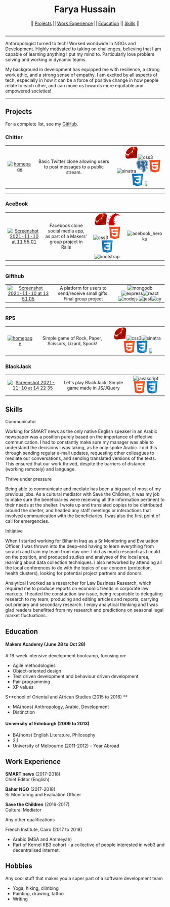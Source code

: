 <h1 align="center">Farya Hussain</h1>

<div align="center">|| <a href="#projects">Projects</a> ||
<a href="#experience">Work Experience</a> ||
<a href="#education">Education</a> ||
<a href="#skills">Skills</a> ||</div>  
</br>

----------
Anthropologist turned to tech! Worked worldwide in NGOs and Development.  Highly motivated to taking on challenges, believing that I am capable of learning anything I put my mind to.  Particularly love problem solving and working in dynamic teams.  

My background in development has equipped me with resilience, a strong work ethic, and a strong sense of empathy. I am excited by all aspects of tech, especially in how it can be a force of positive change in how people relate to each other, and can move us towards more equitable and empowered societies!       

<!-- After graduation I worked in several places (France, Greece, Iraq and Egypt), in various roles within international development agencies. Between then and now, I have studied Arabic at the French Institute in Cairo, trained at a Muay Thai camp, worked as a project manager on some local construction projects, started teaching myself how to code, and received two scholarships (Makers and Kernel) to learn more about tech, coding, and web3! -->

<!-- Since June 2021, I have been studying with a full scholarship at Makers Academy, a developer bootcamp. Intensive, the course has given me fundamentals of software development through making interesting projects. I have also been learning best coding practices. I am excited to be in a dynamic and creative working environment! -->

--------

<!-- Row 1 -->
<!-- <div align="center">| <img src="https://camo.githubusercontent.com/ebba410edfb05353d7b46b3107304e7deeee8c6c12bc8769115f2dce43d11da0/68747470733a2f2f75706c6f61642e77696b696d656469612e6f72672f77696b6970656469612f636f6d6d6f6e732f362f36612f4a6176615363726970742d6c6f676f2e706e67" alt="javascript" width="40" height="40" data-canonical-src="https://upload.wikimedia.org/wikipedia/commons/6/6a/JavaScript-logo.png" style="max-width: 100%;"> |--|<img src="https://raw.githubusercontent.com/devicons/devicon/master/icons/ruby/ruby-original.svg" alt="ruby" width="40" height="40" style="max-width: 100%;">
|--|<img src="https://raw.githubusercontent.com/devicons/devicon/master/icons/html5/html5-original.svg" alt="html5" width="40" height="40" style="max-width: 100%;">|<img src="https://raw.githubusercontent.com/devicons/devicon/master/icons/css3/css3-original.svg" alt="css3" width="40" height="40" style="max-width: 100%;">| <img src="https://raw.githubusercontent.com/file-icons/source/master/svg/RSpec.svg?sanitize=true" alt="css3" width="40" height="40" style="max-width: 100%;">|<img src="https://camo.githubusercontent.com/b7bcf38107c15d49ce51fa0bc14fb230560a7ba3925d561b6b3b0f5dcb38bb42/68747470733a2f2f7777772e766563746f726c6f676f2e7a6f6e652f6c6f676f732f6a61736d696e652f6a61736d696e652d69636f6e2e737667" alt="jasmine" width="40" height="40" data-canonical-src="https://www.vectorlogo.zone/logos/jasmine/jasmine-icon.svg" style="max-width: 100%;">|<img src="https://camo.githubusercontent.com/2d4521ddf7c11a388ead08b890240554eb9c64a6438ff40fcfeae4724698ab89/68747470733a2f2f706963732e6672656569636f6e732e696f2f75706c6f6164732f69636f6e732f706e672f383537353134373833313535333735303337392d36342e706e67" alt="react" width="40" height="40" data-canonical-src="https://pics.freeicons.io/uploads/icons/png/8575147831553750379-64.png" style="max-width: 100%;">|<img src ="https://iconape.com/wp-content/png_logo_vector/sinatra-logo.png" style="max-width:50%;>| 

| <img src="https://camo.githubusercontent.com/b435190f010fa196ad12d86b6f3debf7167d51c042ce8247aadbc82bfb6e3c9e/68747470733a2f2f706963732e6672656569636f6e732e696f2f75706c6f6164732f69636f6e732f706e672f31353035363334333538313535313934323237382d3531322e706e67" alt="nodejs" width="40" height="40" data-canonical-src="https://pics.freeicons.io/uploads/icons/png/15056343581551942278-512.png" style="max-width: 100%;"> | <img src="https://raw.githubusercontent.com/devicons/devicon/master/icons/rails/rails-plain.svg" alt="rails" width="40" height="40" style="max-width: 100%;"> | <img src="https://github.com/mongodb-js/leaf/raw/master/dist/mongodb-leaf_128x128.png" alt="mongodb" height="40" style="max-width: 100%;"> </a><a href="https://expressjs.com" rel="nofollow"> |<img src="https://raw.githubusercontent.com/devicons/devicon/master/icons/postgresql/postgresql-plain.svg" alt="postgresql" width="40" height="40" style="max-width: 100%;">|<img src="https://camo.githubusercontent.com/40756575fc2fd74b1883ea0cc5c2a49aa7048ab58286f43a121109d69a9ea160/68747470733a2f2f63646e2e6a7364656c6976722e6e65742f67682f64657669636f6e732f64657669636f6e2f69636f6e732f657870726573732f657870726573732d6f726967696e616c2e737667" alt="express" width="40" height="40" data-canonical-src="https://cdn.jsdelivr.net/gh/devicons/devicon/icons/express/express-original.svg" style="max-width: 100%;">|<img src="https://camo.githubusercontent.com/fd37a0ed465d6e14411705324a0d21739377f54ab6d0ae146c68fca8777e16c7/68747470733a2f2f63646e2e6a7364656c6976722e6e65742f67682f64657669636f6e732f64657669636f6e2f69636f6e732f6a6573742f6a6573742d706c61696e2e737667" alt="jest" width="40" height="40" data-canonical-src="https://cdn.jsdelivr.net/gh/devicons/devicon/icons/jest/jest-plain.svg" style="max-width: 100%;">|<img src="https://raw.githubusercontent.com/devicons/devicon/master/icons/vscode/vscode-original.svg" alt="vscode" width="40" height="40" style="max-width: 100%;">|<img src="https://raw.githubusercontent.com/devicons/devicon/master/icons/github/github-original.svg" alt="github" width="40" height="40" style="max-width: 100%;">|<img src="https://camo.githubusercontent.com/105d6aa4ccfe106979d0628bcfd9cebb5640cbd657c39a849e9ab8201ec87fcb/68747470733a2f2f7777772e6d61696c736c7572702e636f6d2f6173736574732f6272616e64732f63617079626172612e706e67" data-canonical-src="https://www.mailslurp.com/assets/brands/capybara.png" style="max-width: 5%; height:40px;">
</div>
 -->


## Projects

For a complete list, see my <a href= "https://github.com/Xfarya?tab=repositories">GitHub</a>.

### Chitter

<table align="center">
    <tr>
    <td align="center"><a href="https://github.com/Xfarya/chitter-challenge#readme"><img width="100%" alt="homepage" src="https://user-images.githubusercontent.com/76533997/141092899-252e9214-85b5-44b8-b26c-25a15b5c69e1.png"></a></td>
    <td align="center">Basic Twitter clone allowing users to post messages to a public stream.</td>
    <td align="center"><img src="https://raw.githubusercontent.com/devicons/devicon/master/icons/ruby/ruby-original.svg" alt="ruby" width="40" height="40"/><img src="https://raw.githubusercontent.com/file-icons/source/master/svg/RSpec.svg?sanitize=true" alt="css3" width="40" height="40" style="max-width: 100%;"><img src ="https://iconape.com/wp-content/png_logo_vector/sinatra-logo.png" alt="sinatra" width:="40" height="40"/><img src="https://raw.githubusercontent.com/devicons/devicon/master/icons/postgresql/postgresql-plain.svg" alt="postgresql" width="40" height="40"/><img src="https://raw.githubusercontent.com/devicons/devicon/master/icons/html5/html5-original.svg" alt="html5" width="40" height="40"/><img src="https://raw.githubusercontent.com/devicons/devicon/master/icons/css3/css3-original.svg" alt="css3" width="40" height="40"/> <img src="https://camo.githubusercontent.com/105d6aa4ccfe106979d0628bcfd9cebb5640cbd657c39a849e9ab8201ec87fcb/68747470733a2f2f7777772e6d61696c736c7572702e636f6d2f6173736574732f6272616e64732f63617079626172612e706e67" data-canonical-src="https://www.mailslurp.com/assets/brands/capybara.png" style="max-width: 5%; height:40px;"></td>
    </tr>
</table>
    
----------
    
### AceBook

<table align="center">
    <tr>
     <td align="center"><a href="https://github.com/Xfarya/acebook-rails-template-simple#readme"><img width="100%" alt="Screenshot 2021-11-10 at 11 55 01" src="https://user-images.githubusercontent.com/76533997/141108673-f578fa97-d367-4d9a-9a1d-2b70e409a4e6.png">
    </a></td>
     <td align="center">Facebook clone social media app, as part of a Makers' group project in Rails </td>
    <td align="center" width: "90"><img src="https://raw.githubusercontent.com/devicons/devicon/master/icons/ruby/ruby-original.svg" alt="ruby" width="40" height="40" style="max-width: 100%;"><img src="https://raw.githubusercontent.com/devicons/devicon/master/icons/rails/rails-plain.svg" alt="rails" width="40" height="40" style="max-width: 100%;"><img src="https://raw.githubusercontent.com/file-icons/source/master/svg/RSpec.svg?sanitize=true" alt="css3" width="40" height="40" style="max-width: 100%;"><img src="https://raw.githubusercontent.com/devicons/devicon/master/icons/html5/html5-original.svg" alt="html5" width="40" height="40" style="max-width: 100%;"><img src="https://raw.githubusercontent.com/devicons/devicon/master/icons/css3/css3-original.svg" alt="css3" width="40" height="40" style="max-width: 100%;"><img src="https://camo.githubusercontent.com/c76217244e1b3700a87058abf858e20a313b06dfadd972121d0d42de5bd20fa5/68747470733a2f2f63646e2e6a7364656c6976722e6e65742f67682f64657669636f6e732f64657669636f6e2f69636f6e732f626f6f7473747261702f626f6f7473747261702d6f726967696e616c2e737667" alt="bootstrap" width="40" height="40" data-canonical-src="https://cdn.jsdelivr.net/gh/devicons/devicon/icons/bootstrap/bootstrap-original.svg" style="max-width: 100%;">
 </td>
    <td align="center"><img src="https://camo.githubusercontent.com/e28ded186e568aba00abd5c8830f26d821add2d97ddf4a41cf545ec6a1245758/68747470733a2f2f63646e2e6a7364656c6976722e6e65742f67682f64657669636f6e732f64657669636f6e2f69636f6e732f6865726f6b752f6865726f6b752d706c61696e2e737667" alt="acebook_heroku" width="190" height="190" data-canonical-src="https://cdn.jsdelivr.net/gh/devicons/devicon/icons/heroku/heroku-plain.svg" style="max-width: 100%;"></td>
    </tr>
</table>

--------
    
### Gifthub

<table align="center">
    <tr>
        <td align="center"><a href="https://github.com/Xfarya/work-social">
    <img width="100%" alt="Screenshot 2021-11-10 at 13 51 05" src="https://user-images.githubusercontent.com/76533997/141125312-ecb3a428-ad51-457b-8ded-3b2773a7ae92.png"> </a>
    </td>
        <td align="center">A platform for users to send/receive small gifts. Final group project </td>
        <td align="center"><img src="https://github.com/mongodb-js/leaf/raw/master/dist/mongodb-leaf_128x128.png" alt="mongodb" height="40" style="max-width: 100%;"> <img src="https://camo.githubusercontent.com/40756575fc2fd74b1883ea0cc5c2a49aa7048ab58286f43a121109d69a9ea160/68747470733a2f2f63646e2e6a7364656c6976722e6e65742f67682f64657669636f6e732f64657669636f6e2f69636f6e732f657870726573732f657870726573732d6f726967696e616c2e737667" alt="express" width="40" height="40" data-canonical-src="https://cdn.jsdelivr.net/gh/devicons/devicon/icons/express/express-original.svg" style="max-width: 100%;"><img src="https://camo.githubusercontent.com/2d4521ddf7c11a388ead08b890240554eb9c64a6438ff40fcfeae4724698ab89/68747470733a2f2f706963732e6672656569636f6e732e696f2f75706c6f6164732f69636f6e732f706e672f383537353134373833313535333735303337392d36342e706e67" alt="react" width="40" height="40" data-canonical-src="https://pics.freeicons.io/uploads/icons/png/8575147831553750379-64.png" style="max-width: 100%;"><img src="https://camo.githubusercontent.com/b435190f010fa196ad12d86b6f3debf7167d51c042ce8247aadbc82bfb6e3c9e/68747470733a2f2f706963732e6672656569636f6e732e696f2f75706c6f6164732f69636f6e732f706e672f31353035363334333538313535313934323237382d3531322e706e67" alt="nodejs" width="40" height="40" data-canonical-src="https://pics.freeicons.io/uploads/icons/png/15056343581551942278-512.png" style="max-width: 100%;"> <img src="https://camo.githubusercontent.com/fd37a0ed465d6e14411705324a0d21739377f54ab6d0ae146c68fca8777e16c7/68747470733a2f2f63646e2e6a7364656c6976722e6e65742f67682f64657669636f6e732f64657669636f6e2f69636f6e732f6a6573742f6a6573742d706c61696e2e737667" alt="jest" width="40" height="40" data-canonical-src="https://cdn.jsdelivr.net/gh/devicons/devicon/icons/jest/jest-plain.svg" style="max-width: 100%;"><img src="https://avatars.githubusercontent.com/u/8908513?s=280&v=4" alt="cy" width="30" height="50" style="width:80%;"></td>
    </tr>
</table>
    
-----------
### RPS

<table align="center">
    <tr>
        <td align="center"><a href="https://github.com/Xfarya/chitter-challenge#readme"><img width="100%" alt="homepage" src="https://user-images.githubusercontent.com/76533997/141092899-252e9214-85b5-44b8-b26c-25a15b5c69e1.png"></a></td>
        <td align="center">Simple game of Rock, Paper, Scissors, Lizard, Spock!</td>
        <td align="center"><img src="https://raw.githubusercontent.com/devicons/devicon/master/icons/ruby/ruby-original.svg" alt="ruby" width="40" height="40"/><img src="https://raw.githubusercontent.com/file-icons/source/master/svg/RSpec.svg?sanitize=true" alt="css3" width="40" height="40" style="max-width: 100%;"><img src ="https://iconape.com/wp-content/png_logo_vector/sinatra-logo.png" alt="sinatra" width:="40" height="40"/><img src="https://raw.githubusercontent.com/devicons/devicon/master/icons/html5/html5-original.svg" alt="html5" width="40" height="40"/><img src="https://raw.githubusercontent.com/devicons/devicon/master/icons/css3/css3-original.svg" alt="css3" width="40" height="40"/> <img src="https://camo.githubusercontent.com/105d6aa4ccfe106979d0628bcfd9cebb5640cbd657c39a849e9ab8201ec87fcb/68747470733a2f2f7777772e6d61696c736c7572702e636f6d2f6173736574732f6272616e64732f63617079626172612e706e67" data-canonical-src="https://www.mailslurp.com/assets/brands/capybara.png" style="max-width: 5%; height:40px;"></td>
    </tr>
</table>

### BlackJack

<table align="center">
    <tr>
        <td align="center"><a href="https://github.com/Xfarya/blackjack/blob/main/README.md">
            <img width="100%" alt="Screenshot 2021-11-10 at 14 22 35" src="https://user-images.githubusercontent.com/76533997/141130461-890c7969-8ded-4063-a3b3-83bba88d6983.png"></td>
        <td align="center">Let's play BlackJack! Simple game made in JS/JQuery</td>
        <td align="center"><img src="https://camo.githubusercontent.com/ebba410edfb05353d7b46b3107304e7deeee8c6c12bc8769115f2dce43d11da0/68747470733a2f2f75706c6f61642e77696b696d656469612e6f72672f77696b6970656469612f636f6d6d6f6e732f362f36612f4a6176615363726970742d6c6f676f2e706e67" alt="javascript" width="40" height="40" data-canonical-src="https://upload.wikimedia.org/wikipedia/commons/6/6a/JavaScript-logo.png" style="max-width: 100%;"><img src="https://raw.githubusercontent.com/devicons/devicon/master/icons/html5/html5-original.svg" alt="html5" width="40" height="40"/><img src="https://raw.githubusercontent.com/devicons/devicon/master/icons/css3/css3-original.svg" alt="css3" width="40" height="40"/> </td>
    </tr>
</table>



## Skills

<!--
-STAR
-What was the situation/task? (ST)

-How was the skill used?

-What did you do? (action)

-What was the result?

Consider skills relevent to software development. Then consider your best skills. Pick 2-4 skills and write a short descriptive paragraph for each one. You should demonstrate how capable you are at this skill with examples.
(Using a STAR example Paragraph) Consider the questions below.
 -->

Communicator

Working for SMART news as the only native English speaker in an Arabic newspaper was a position purely based on the importance of effective communication. I had to constantly make sure my manager was able to understand the decisions I was taking, as he only spoke Arabic. I did this through sending regular e-mail updates, requesting other colleagues to mediate our conversations, and sending translated versions of the texts. This ensured that our work thrived, despite the barriers of distance (working remotely) and language.

Thrive under pressure

Being able to communicate and mediate has been a big part of most of my previous jobs. As a cultural mediator with Save the Children, it was my job to make sure the beneficiaries were receiving all the information pertinent to their needs at the shelter. I wrote up and translated copies to be distributed around the shelter, and headed any staff meetings or interactions that involved communication with the beneficiaries. I was also the first point of call for emergencies.

Initiative

When I started working for Bihar in Iraq as a Sr Monitoring and Evaluation Officer, I was thrown into the deep-end having to learn everything from scratch and train my team from day one. I did as much research as I could on the position, and produced studies and analyses of the local area, learning about data collection techniques. I also networked by attending all the local conferences to do with the topics of our concern (protection, health clusters), looking for potential project partners and donors.

Analytical
I worked as a researcher for Law Business Research, which required me to produce reports on economic trends in corporate law markets. I headed the constuction law issue, being respoisble to delegating research to my team, producing and editing articles and reports, carrying out primary and secondary research. I enjoy analytical thinking and I was glad readers benefitted from my research and predictions on seasonal legal market fluctuations.

<!-- #### This Skill

- Experience
- Achievements
- Evidence (STAR)

#### Another Skill

Descriptive paragraph of how capable you are at this skill and, if relevant, how it has developed (again use STAR for this)

- I achieved A during my work at B (job, or otherwise)
- I contributed to the growth of X while doing Y (job, or otherwise)
- I built this, made this, broke this, fixed this, etc.
- A link to some on-line evidence (blogs, videos, articles, etc.)
 -->

## Education

#### Makers Academy (June 28 to Oct 28)

<!-- - Use short descriptions of what you did and a skill you used. (Similar to format from the 'Work Experience' section above) -->
<!-- - e.g Frequently used pairing in order to problem solve effeciently, requiring teamwork and communication.
- you might also mention aspects some other skills/knowledge listed below:
- OOP, TDD, MVC, DDD
- Agile/XP
- Ruby, Rails, JavaScript
- RSpec, Jasmine -->

A 16-week intensive development bootcamp, focusing on:

- Agile methodologies
- Object-oriented design
- Test driven development and behaviour driven development
- Pair programming
- XP values

S**chool of Oriental and African Studies (2015 to 2016)
**

- MA(hons) Anthropology, Arabic, Development
- Distinction

#### University of Edinburgh (2009 to 2013)

- BA(hons) English Literature, Philosophy
- 2,1
- University of Melbourne (2011-2012) - Year Abroad

## Work Experience

**SMART news** (2017-2018)  
Chief Editor (English)

<!-- - Any experience, including roles and responsibilities and results achived in bullet point format. -->

**Bahar NGO** (2017-2018)  
Sr Monitoring and Evaluation Officer

<!-- - Any experience relevent to software development -->

**Save the Children** (2016-2017)  
Cultural Mediator

<!-- - Any experience relevent to software development
 -->

Any other qualifications

<!--
That in some arguable way make you a better software developer or well-rounded person
 -->

French Institute, Cairo (2017 to 2018)

- Arabic (MSA and Ammeyah)
- Part of Kernel KB3 cohort - a collective of people interested in web3 and decentralised internet.

## Hobbies

Any cool stuff that makes you a super part of a software development team

- Yoga, hiking, climbing
- Painting, drawing, tattoo
- Writing
